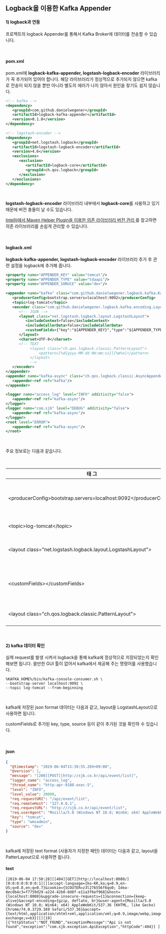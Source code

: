 ## Logback을 이용한 Kafka Appender

#### 1) logback과 연동
프로젝트의 logback Appender를 통해서 Kafka Broker에 데이터를 전송할 수 있습니다.

</br>

#### pom.xml
pom.xml에 **logback-kafka-appender,  logstash-logback-encoder** 라이브러리가 꼭 추가되어 있어야 합니다. 해당 라이브러리가 정상적으로 추가되지 않으면 kafka로 전송이 되지 않을 뿐만 아니라 별도의 에러가 나지 않아서 원인을 찾기도 쉽지 않습니다.

``` xml
<!-- kafka -->
<dependency>
   <groupId>com.github.danielwegener</groupId>
   <artifactId>logback-kafka-appender</artifactId>
   <version>0.1.0</version>
</dependency>
 
<!-- logstash-encoder -->
<dependency>
   <groupId>net.logstash.logback</groupId>
   <artifactId>logstash-logback-encoder</artifactId>
   <version>4.6</version>
   <exclusions>
      <exclusion>
         <artifactId>logback-core</artifactId>
         <groupId>ch.qos.logback</groupId>
      </exclusion>
   </exclusions>
</dependency>
``` 

</br>

**logstash-logback-encoder** 라이브러리 내부에서 **logback-core**를 사용하고 있기 때문에 버전 충돌이 날 수도 있습니다.

[Intellij에서 Maven Helper Plugin을 이용한 의존 라이브러리 버전 관리 ](https://github.com/simjunbo/tip/blob/master/Intellij%EC%97%90%EC%84%9C%20Maven%20Helper%20Plugin%EC%9D%84%20%EC%9D%B4%EC%9A%A9%ED%95%9C%20%EC%9D%98%EC%A1%B4%20%EB%9D%BC%EC%9D%B4%EB%B8%8C%EB%9F%AC%EB%A6%AC%20%EB%B2%84%EC%A0%84%20%EA%B4%80%EB%A6%AC.md)를 참고하면 의존 라이브러리를 손쉽게 관리할 수 있습니다.


</br>

#### logback.xml
**logback-kafka-appender,  logstash-logback-encoder**  라이브러리 추가 후 관련 설정을 logback에 추가해 줍니다.

``` xml
<property name="APPENDER_KEY" value="tomcat"/>
<property name="APPENDER_TYPE" value="tdaapi"/>
<property name="APPENDER_SORUCE" value="dev"/>
 
<appender name="kafka" class="com.github.danielwegener.logback.kafka.KafkaAppender">
   <producerConfig>bootstrap.servers=localhost:9092</producerConfig>
   <topic>log-tomcat</topic>
   <encoder class="com.github.danielwegener.logback.kafka.encoding.LayoutKafkaMessageEncoder">
      <!-- JSON -->
      <layout class="net.logstash.logback.layout.LogstashLayout">
         <includeContext>false</includeContext>
         <includeCallerData>false</includeCallerData>
         <customFields>{"key":"${APPENDER_KEY}","type":"${APPENDER_TYPE}", "source":"${APPENDER_SORUCE}"}</customFields>
      </layout>
      <charset>UTF-8</charset>
      <!-- TEXT
           <layout class="ch.qos.logback.classic.PatternLayout">
               <pattern>[%d{yyyy-MM-dd HH:mm:ss}][%m%n]</pattern>
           </layout>
           -->
   </encoder>
</appender>
<appender name="kafka-async" class="ch.qos.logback.classic.AsyncAppender">
   <appender-ref ref="kafka"/>
</appender>
 
<logger name="access_log" level="INFO" additivity="false">
   <appender-ref ref="kafka-async"/>
</logger>
<logger name="com.sjb" level="DEBUG" additivity="false">
   <appender-ref ref="kafka-async"/>
</logger>
<root level="ERROR">
   <appender-ref ref="kafka-async"/>
</root>
``` 

</br>

주요 정보로는 다음과 같습니다.

</br>

|태 그|설 명|
|------|---|
|\<producerConfig\>bootstrap.servers=localhost:9092\<\/producerConfig\>|데이터를 전송할 kafka broker (여러개 인경우 콤마(,)로 구분)|
|\<topic\>log-tomcat\<\/topic\>|데이터를 전송할 topic|
|\<layout class="net.logstash.logback.layout.LogstashLayout"\>|Logstash의 json format 으로 메시지 출력|
|\<customFields\>\<\/customFields\>|customFields 태그를 사용하면 json에 특정 데이터 추가 가능|
|\<layout class="ch.qos.logback.classic.PatternLayout"\>|text format 으로 메시지 출력|
   
</br>

#### 2) kafka 데이터 확인

실제 request를 발생 시켜서 logback을 통해 kafka에 정상적으로 저장되었는지 확인해보면 됩니다.
쓸만한 GUI 툴이 없어서 kafka에서 제공해 주는 명령어를 사용했습니다.

``` config
%KAFKA_HOME%/bin/kafka-console-consumer.sh \
--bootstrap-server localhost:9092 \
--topic log-tomcat --from-beginning
```

</br>

kafka에 저장된 json format 데이터는 다음과 같고, layout을 LogstashLayout으로 사용하면 됩니다. 

customFields로 추가된 key, type, source 등이 같이 추가된 것을 확인하 수 있습니다.

</br>

#### json
``` json
{
  "@timestamp": "2019-06-04T15:39:55.269+09:00",
  "@version": 1,
  "message": "[200][POST][http://sjb.co.kr/api/event/list]",
  "logger_name": "access_log",
  "thread_name": "http-apr-9188-exec-5",
  "level": "INFO",
  "level_value": 20000,
  "req.requestURI": "/api/event/list",
  "req.remoteHost": "127.0.0.1",
  "req.requestURL": "http:///sjb.co.kr/api/event/list",
  "req.userAgent": "Mozilla/5.0 (Windows NT 10.0; Win64; x64) AppleWebKit/537.36 (KHTML, like Gecko) Chrome/57.0.2987.110 Safari/537.36",
  "key": "tomcat",
  "type": "wmsadmin",
  "source": "dev"
}
``` 

</br>

kafka에 저장된 text format (사용자가 지정한 패턴) 데이터는 다음과 같고, layout을 PatterLayout으로 사용하면 됩니다.
#### text
``` 
[2019-06-04 17:50:28][[404][GET][http://localhost:8080/][0:0:0:0:0:0:0:1][][accept-language={ko-KR,ko;q=0.9,en-US;q=0.8,en;q=0.7}&cookie={SCOUTER=z3l276556f6qo0; Idea-8ec0b4c3=f7759d29-a224-42b0-8d0f-e11a3f6ef968}&host={localhost:8080}&upgrade-insecure-requests={1}&connection={keep-alive}&accept-encoding={gzip, deflate, br}&user-agent={Mozilla/5.0 (Windows NT 10.0; Win64; x64) AppleWebKit/537.36 (KHTML, like Gecko) Chrome/74.0.3729.169 Safari/537.36}&accept={text/html,application/xhtml+xml,application/xml;q=0.9,image/webp,image/apng,*/*;q=0.8,application/signed-exchange;v=b3}][][19][{"httpStatus":"NOT_FOUND","exceptionMessage":"Api is not found","exception":"com.sjb.exception.ApiException","httpCode":404}] ]
```
